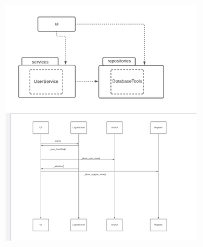 <img src="https://github.com/Neroniuoso/ot-harjoitustyo/blob/master/dokumentaatio/kuvat/Kaavio_arkkitehtuuri.png" width=760>

<img src="https://github.com/Neroniuoso/ot-harjoitustyo/blob/master/dokumentaatio/kuvat/Sekvenssikaavio.png" width=760>
